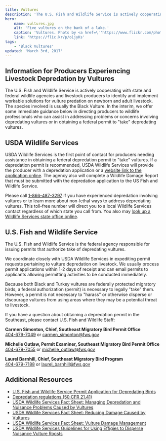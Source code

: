 ```yaml
---
title: Vultures
description: 'The U.S. Fish and Wildlife Service is actively cooperating with wildlife agencies and livestock producers to find workable solutions for vulture predation on newborn and adult livestock.'
hero:
    name: vultures.jpg
    alt: 'Five vultures on the bank of a lake.'
    caption: 'Vultures. Photo by <a href=\''https://www.flickr.com/photos/44534236@N00/\'' target=\''_blank\''>Faungg</a> <a href=\''https://creativecommons.org/licenses/by-nd/2.0/\'' target=\''_blank\''>CC BY-ND 2.0</a>'
    link: 'https://flic.kr/p/o1jyKs'
tags:
    - 'Black Vultures'
updated: 'March 3rd, 2017'
---
```


## Information for Producers Experiencing Livestock Depredation by Vultures

The U.S. Fish and Wildlife Service is actively cooperating with state and federal wildlife agencies and livestock producers to identify and implement workable solutions for vulture predation on newborn and adult livestock. The species involved is usually the Black Vulture. In the interim, we offer some immediate guidance below in directing producers to wildlife professionals who can assist in addressing problems or concerns involving depredating vultures or in obtaining a federal permit to "take" depredating vultures.

## USDA Wildlife Services

USDA Wildlife Services is the first point of contact for producers needing assistance in obtaining a federal depredation permit to "take" vultures. If a depredation permit is recommended, USDA Wildlife Services will provide the producer with a depredation application or a [website link to the application online](https://www.fws.gov/forms/3-200-13.pdf). The agency also will complete a Wildlife Damage Report that must be submitted with the depredation application to the US Fish and Wildlife Service.

Please call [1-866-487-3297](tel:1-866-487-3297) if you have experienced depredation involving vultures or to learn more about non-lethal ways to address depredating vultures. This toll-free number will direct you to a local Wildlife Services contact regardless of which state you call from. You also may [look up a Wildlife Services state office online](https://www.aphis.usda.gov/aphis/ourfocus/wildlifedamage/SA_Program_Overview/SA_Contact).

## U.S. Fish and Wildlife Service

The U.S. Fish and Wildlife Service is the federal agency responsible for issuing permits that authorize take of depredating vultures.

We coordinate closely with USDA Wildlife Services in expediting permit requests pertaining to vulture depredation on livestock. We usually process permit applications within 1-2 days of receipt and can email permits to applicants allowing permitting activities to be conducted immediately.

Because both Black and Turkey vultures are federally protected migratory birds, a federal authorization (permit) is necessary to legally "take" them. However, a permit is not necessary to "harass" or otherwise disperse or discourage vultures from using areas where they may be a potential threat to livestock.

If you have a question about obtaining a depredation permit in the Southeast, please contact U.S. Fish and Wildlife Staff:

**Carmen Simonton, Chief, Southeast Migratory Bird Permit Office** <br>
[404-679-7049](tel:1-404-679-7049) or [carmen_simonton@fws.gov](mailto:carmen_simonton@fws.gov?subject=Black%20Vultures)

**Michelle Outlaw, Permit Examiner, Southeast Migratory Bird Permit Office** <br>
[404-679-7055](tel:1-404-679-7055) or [michelle_outlaw@fws.gov](mailto:michelle_outlaw@fws.gov?subject=Black%20Vultures)

**Laurel Barnhill, Chief, Southeast Migratory Bird Program** <br>
[404-679-7188](tel:1-404-679-7188) or [laurel_barnhill@fws.gov](mailto:laurel_barnhill@fws.gov?subject=Black%20Vultures)

## Additional Resources

 - [U.S. Fish and Wildlife Service Permit Application for Depredating Birds](https://www.fws.gov/permits/applicationforms/ApplicationLM.html#MBTA)
 - [Depredation regulations (50 CFR 21.41)](http://www.ecfr.gov/cgi-bin/text-idx?SID=4e85855d9ec62738db16ffd95473a375&node=se50.9.21_141&rgn=div8)
 - [USDA Wildlife Services Fact Sheet: Managing Depredation and Nuisance Problems Caused by Vultures](https://www.aphis.usda.gov/wildlife_damage/reports/Wildlife%20Damage%20Management%20Technical%20Series/FINAL_MS%20Publisher%20Layout_Vultures_October%202016.pdf)
 - [USDA Wildlife Services Fact Sheet: Reducing Damage Caused by Vultures](https://www.aphis.usda.gov/wildlife_damage/nwrc/downloads/vulture%20brochure_FINAL.pdf)
 - [USDA Wildlife Services Fact Sheet: Vulture Damage Management](https://www.aphis.usda.gov/publications/wildlife_damage/content/printable_version/fs_vulture_damage_man.pdf)
 - [USDA Wildlife Services Guidelines for Using Effigies to Disperse Nuisance Vulture Roosts](https://www.aphis.usda.gov/wildlife_damage/nwrc/research/invasive_wildlife/content/VultureEffigyGuidelines-Mar2010.pdf)
